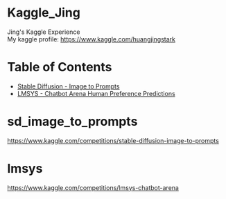 # Kaggle_Jing
Jing's Kaggle Experience \
My kaggle profile: https://www.kaggle.com/huangjingstark

# Table of Contents

- [Stable Diffusion - Image to Prompts](#sd_image_to_prompts)
- [LMSYS - Chatbot Arena Human Preference Predictions](#sd_image_to_prompts)

# sd_image_to_prompts
https://www.kaggle.com/competitions/stable-diffusion-image-to-prompts

# lmsys
https://www.kaggle.com/competitions/lmsys-chatbot-arena
